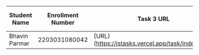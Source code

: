| Student Name | Enrollment Number | Task 3 URL | Task 4 URL  | GitHub Repository URL |
|---|---|---|---|---|
|  Bhavin Parmar | 2203031080042  | [URL}(https://jstasks.vercel.app/task/index.html) |[URL](https://jstasks.vercel.app/Task%204/index.html) |[GItHUB](https://github.com/bhavinSOL/JS_task) |
